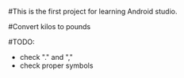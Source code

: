 #This is the first project for learning Android studio.

#Convert kilos to pounds

#TODO:
- check "." and ","
- check proper symbols
